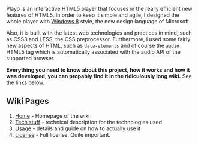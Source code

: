 Playo is an interactive HTML5 player that focuses in the really efficient new features of HTML5. In order to keep it simple and agile, I designed the whole player with [Windows 8](http://en.wikipedia.org/wiki/Metro_%28design_language%29) style, the new design language of Microsoft.

Also, it is built with the latest web technologies and practices in mind, such as CSS3 and LESS, the CSS preprocessor. Furthermore, I used some fairly new aspects of HTML, such as `data-elements` and of course the `audio` HTML5 tag which is automatically associated with the audio API of the supported browser.

**Everything you need to know about this project, how it works and how it was developed, you can propably find it in the ridiculously long wiki.** See the links below.

## Wiki Pages
1. [Home](https://github.com/tsironis/playah/wiki/) - Homepage of the wiki
2. [Tech stuff](https://github.com/tsironis/playah/wiki/Tech-stuff) - technical description for the technologies used
3. [Usage](https://github.com/tsironis/playah/wiki/Usage) - details and guide on how to actually use it
4. [License](https://github.com/tsironis/playah/wiki/License) - Full license. Quite important.
